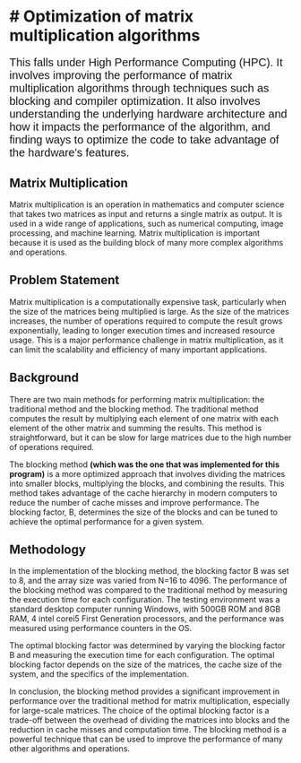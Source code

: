 <html lang="en">

<head>
    <meta charset="UTF-8">
    <meta http-equiv="X-UA-Compatible" content="IE=edge">
    <meta name="viewport" content="width=device-width, initial-scale=1.0">
    <title>README.md</title>
    <link rel="stylesheet" href="style.css">
    <link rel="stylesheet" href="togglesheet.css">
</head>

<body>

<h1> # Optimization of matrix multiplication algorithms</h1>

<p style="font-size: 20px; font-family: Arial, sans-serif;">This falls under High Performance Computing (HPC). It involves improving the performance of matrix multiplication algorithms through techniques such as blocking and compiler optimization. It also involves understanding the underlying hardware architecture and how it impacts the performance of the algorithm, and finding ways to optimize the code to take advantage of the hardware's features.

## Matrix Multiplication

Matrix multiplication is an operation in mathematics and computer science that takes two matrices as input and returns a single matrix as output. It is used in a wide range of applications, such as numerical computing, image processing, and machine learning. Matrix multiplication is important because it is used as the building block of many more complex algorithms and operations.

## Problem Statement

Matrix multiplication is a computationally expensive task, particularly when the size of the matrices being multiplied is large. As the size of the matrices increases, the number of operations required to compute the result grows exponentially, leading to longer execution times and increased resource usage. This is a major performance challenge in matrix multiplication, as it can limit the scalability and efficiency of many important applications.

## Background

There are two main methods for performing matrix multiplication: the traditional method and the blocking method. The traditional method computes the result by multiplying each element of one matrix with each element of the other matrix and summing the results. This method is straightforward, but it can be slow for large matrices due to the high number of operations required.

The blocking method **(which was the one that was implemented for this program)** is a more optimized approach that involves dividing the matrices into smaller blocks, multiplying the blocks, and combining the results. This method takes advantage of the cache hierarchy in modern computers to reduce the number of cache misses and improve performance. The blocking factor, B, determines the size of the blocks and can be tuned to achieve the optimal performance for a given system.

## Methodology

In the implementation of the blocking method, the blocking factor B was set to 8, and the array size was varied from N=16 to 4096. The performance of the blocking method was compared to the traditional method by measuring the execution time for each configuration. The testing environment was a standard desktop computer running Windows, with 500GB ROM and 8GB RAM, 4 intel corei5 First Generation processors, and the performance was measured using performance counters in the OS.

The optimal blocking factor was determined by varying the blocking factor B and measuring the execution time for each configuration. The optimal blocking factor depends on the size of the matrices, the cache size of the system, and the specifics of the implementation.

In conclusion, the blocking method provides a significant improvement in performance over the traditional method for matrix multiplication, especially for large-scale matrices. The choice of the optimal blocking factor is a trade-off between the overhead of dividing the matrices into blocks and the reduction in cache misses and computation time. The blocking method is a powerful technique that can be used to improve the performance of many other algorithms and operations.</p>

</body>

</html>
